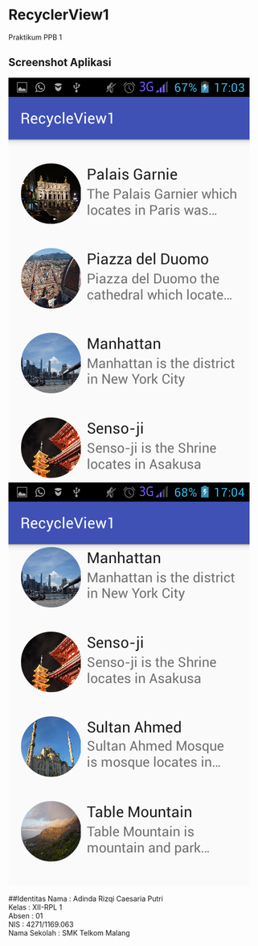 # RecyclerView1
Praktikum PPB 1

## Screenshot Aplikasi
![Screenshot 1](https://github.com/adindarizqicp/RecyclerView1/blob/master/RV1-1.png)
![Screenshot 2](https://github.com/adindarizqicp/RecyclerView1/blob/master/RV1-2.png) <br>

##Identitas
Nama : Adinda Rizqi Caesaria Putri <br>
Kelas : XII-RPL 1 <br>
Absen : 01 <br>
NIS : 4271/1169.063 <br>
Nama Sekolah : SMK Telkom Malang
